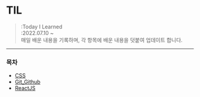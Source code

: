 # TIL
> :Today I Learned <br />
> :2022.07.10 ~<br />
> 매일 배운 내용을 기록하며, 각 항목에 배운 내용을 덧붙여 업데이트 합니다.

-----

### 목차
- [CSS](https://github.com/YooJinRa/til/tree/main/CSS)
- [Git_Github](https://github.com/YooJinRa/til/tree/main/Git_Github)
- [ReactJS](https://github.com/YooJinRa/til/tree/main/ReactJS)
